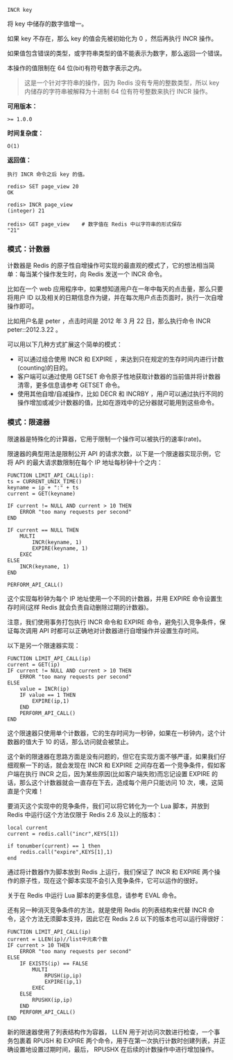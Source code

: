 ```text
INCR key
```

将 key 中储存的数字值增一。

如果 key 不存在，那么 key 的值会先被初始化为 0 ，然后再执行 INCR 操作。

如果值包含错误的类型，或字符串类型的值不能表示为数字，那么返回一个错误。

本操作的值限制在 64 位(bit)有符号数字表示之内。

>这是一个针对字符串的操作，因为 Redis 没有专用的整数类型，所以 key 内储存的字符串被解释为十进制 64 位有符号整数来执行 INCR 操作。

**可用版本：**

    >= 1.0.0
    
**时间复杂度：**

    O(1)
    
**返回值：**

    执行 INCR 命令之后 key 的值。 
    
```text
redis> SET page_view 20
OK

redis> INCR page_view
(integer) 21

redis> GET page_view    # 数字值在 Redis 中以字符串的形式保存
"21"
```

### 模式：计数器
计数器是 Redis 的原子性自增操作可实现的最直观的模式了，它的想法相当简单：每当某个操作发生时，向 Redis 发送一个 INCR 命令。

比如在一个 web 应用程序中，如果想知道用户在一年中每天的点击量，那么只要将用户 ID 以及相关的日期信息作为键，并在每次用户点击页面时，执行一次自增操作即可。

比如用户名是 peter ，点击时间是 2012 年 3 月 22 日，那么执行命令 INCR peter::2012.3.22 。

可以用以下几种方式扩展这个简单的模式：

- 可以通过组合使用 INCR 和 EXPIRE ，来达到只在规定的生存时间内进行计数(counting)的目的。
- 客户端可以通过使用 GETSET 命令原子性地获取计数器的当前值并将计数器清零，更多信息请参考 GETSET 命令。
- 使用其他自增/自减操作，比如 DECR 和 INCRBY ，用户可以通过执行不同的操作增加或减少计数器的值，比如在游戏中的记分器就可能用到这些命令。

### 模式：限速器
限速器是特殊化的计算器，它用于限制一个操作可以被执行的速率(rate)。

限速器的典型用法是限制公开 API 的请求次数，以下是一个限速器实现示例，它将 API 的最大请求数限制在每个 IP 地址每秒钟十个之内：

```text
FUNCTION LIMIT_API_CALL(ip):
ts = CURRENT_UNIX_TIME()
keyname = ip + ":" + ts
current = GET(keyname)

IF current != NULL AND current > 10 THEN
    ERROR "too many requests per second"
END

IF current == NULL THEN
    MULTI
        INCR(keyname, 1)
        EXPIRE(keyname, 1)
    EXEC
ELSE
    INCR(keyname, 1)
END

PERFORM_API_CALL()
```

这个实现每秒钟为每个 IP 地址使用一个不同的计数器，并用 EXPIRE 命令设置生存时间(这样 Redis 就会负责自动删除过期的计数器)。

注意，我们使用事务打包执行 INCR 命令和 EXPIRE 命令，避免引入竞争条件，保证每次调用 API 时都可以正确地对计数器进行自增操作并设置生存时间。

以下是另一个限速器实现：
```text
FUNCTION LIMIT_API_CALL(ip)
current = GET(ip)
IF current != NULL AND current > 10 THEN
    ERROR "too many requests per second"
ELSE
    value = INCR(ip)
    IF value == 1 THEN
        EXPIRE(ip,1)
    END
    PERFORM_API_CALL()
END
```
这个限速器只使用单个计数器，它的生存时间为一秒钟，如果在一秒钟内，这个计数器的值大于 10 的话，那么访问就会被禁止。

这个新的限速器在思路方面是没有问题的，但它在实现方面不够严谨，如果我们仔细观察一下的话，就会发现在 INCR 和 EXPIRE 之间存在着一个竞争条件，假如客户端在执行 INCR 之后，因为某些原因(比如客户端失败)而忘记设置 EXPIRE 的话，那么这个计数器就会一直存在下去，造成每个用户只能访问 10 次，噢，这简直是个灾难！

要消灭这个实现中的竞争条件，我们可以将它转化为一个 Lua 脚本，并放到 Redis 中运行(这个方法仅限于 Redis 2.6 及以上的版本)：
```text
local current
current = redis.call("incr",KEYS[1])

if tonumber(current) == 1 then
    redis.call("expire",KEYS[1],1)
end
```
通过将计数器作为脚本放到 Redis 上运行，我们保证了 INCR 和 EXPIRE 两个操作的原子性，现在这个脚本实现不会引入竞争条件，它可以运作的很好。

关于在 Redis 中运行 Lua 脚本的更多信息，请参考 EVAL 命令。

还有另一种消灭竞争条件的方法，就是使用 Redis 的列表结构来代替 INCR 命令，这个方法无须脚本支持，因此它在 Redis 2.6 以下的版本也可以运行得很好：
```text
FUNCTION LIMIT_API_CALL(ip)
current = LLEN(ip)//list中元素个数
IF current > 10 THEN
    ERROR "too many requests per second"
ELSE
    IF EXISTS(ip) == FALSE
        MULTI
            RPUSH(ip,ip)
            EXPIRE(ip,1)
        EXEC
    ELSE
        RPUSHX(ip,ip)
    END
    PERFORM_API_CALL()
END
```
新的限速器使用了列表结构作为容器， LLEN 用于对访问次数进行检查，一个事务包裹着 RPUSH 和 EXPIRE 两个命令，用于在第一次执行计数时创建列表，并正确设置地设置过期时间，最后， RPUSHX 在后续的计数操作中进行增加操作。